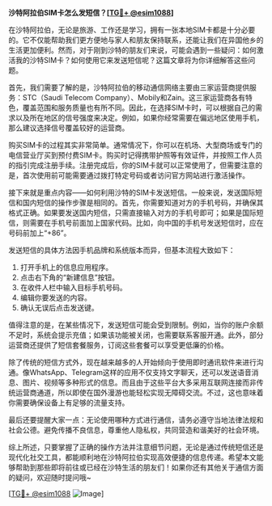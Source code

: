 **沙特阿拉伯SIM卡怎么发短信？[[TG💪+ @esim1088](https://t.me/s/esim1088)]**

在沙特阿拉伯，无论是旅游、工作还是学习，拥有一张本地SIM卡都是十分必要的。它不仅能帮助我们更方便地与家人和朋友保持联系，还能让我们在异国他乡的生活更加便利。然而，对于刚到沙特的朋友们来说，可能会遇到一些疑问：如何激活我的沙特SIM卡？如何使用它来发送短信呢？这篇文章将为你详细解答这些问题。

首先，我们需要了解的是，沙特阿拉伯的移动通信网络主要由三家运营商提供服务：STC（Saudi Telecom Company）、Mobily和Zain。这三家运营商各有特色，覆盖范围和服务质量也有所不同。因此，在选择SIM卡时，可以根据自己的需求以及所在地区的信号强度来决定。例如，如果你经常需要在偏远地区使用手机，那么建议选择信号覆盖较好的运营商。

购买SIM卡的过程其实非常简单。通常情况下，你可以在机场、大型商场或专门的电信营业厅买到预付费SIM卡。购买时记得携带护照等有效证件，并按照工作人员的指引完成注册手续。注册完成后，你的SIM卡就可以正常使用了，但需要注意的是，首次使用前可能需要通过拨打特定号码或者访问官方网站进行激活操作。

接下来就是重点内容——如何利用沙特的SIM卡发送短信。一般来说，发送国际短信和国内短信的操作步骤是相同的。首先，你需要知道对方的手机号码，并确保其格式正确。如果要发送国内短信，只需直接输入对方的手机号即可；如果是国际短信，则需要在手机号前面加上国家代码。比如，向中国的手机号发送短信时，应在号码前加上“+86”。

发送短信的具体方法因手机品牌和系统版本而异，但基本流程大致如下：

1. 打开手机上的信息应用程序。
2. 点击右下角的“新建信息”按钮。
3. 在收件人栏中输入目标手机号码。
4. 编辑你要发送的内容。
5. 确认无误后点击发送键。

值得注意的是，在某些情况下，发送短信可能会受到限制。例如，当你的账户余额不足时，系统会提示充值；如果该功能被关闭，也需要联系客服开通。此外，部分运营商还提供了短信套餐服务，订阅这些套餐可以享受更低廉的价格。

除了传统的短信方式外，现在越来越多的人开始倾向于使用即时通讯软件来进行沟通。像WhatsApp、Telegram这样的应用不仅支持文字聊天，还可以发送语音消息、图片、视频等多种形式的信息。而且由于这些平台大多采用互联网连接而非传统运营商通道，所以即使在国外漫游也能轻松实现无障碍交流。不过，这也意味着你需要确保设备上有足够的流量支持。

最后还要提醒大家一点：无论使用哪种方式进行通信，请务必遵守当地法律法规和社会公德。避免传播不良信息，尊重他人隐私权，共同营造和谐美好的社会环境。

综上所述，只要掌握了正确的操作方法并注意细节问题，无论是通过传统短信还是现代化社交工具，都能顺利地在沙特阿拉伯实现高效便捷的信息传递。希望本文能够帮助到那些即将前往或已经在沙特生活的朋友们！如果你还有其他关于通信方面的疑问，欢迎随时提问哦~

[[TG💪+ @esim1088](https://t.me/s/esim1088) ![Image](https://i.postimg.cc/4NQfJmqS/Snipaste-2025-05-13-00-14-12.png)]
